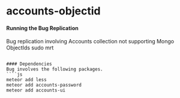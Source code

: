 accounts-objectid
=================


#### Running the Bug Replication  
Bug replication involving Accounts collection not supporting Mongo ObjectIds
sudo mrt
````

#### Dependencies
Bug involves the following packages.
````js
meteor add less
meteor add accounts-password
meteor add accounts-ui
````



